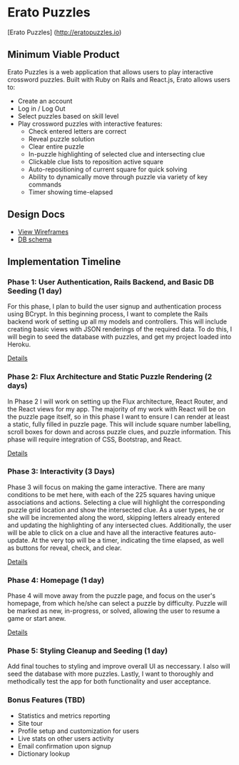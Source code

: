 # Erato Puzzles

[Erato Puzzles] (http://eratopuzzles.io)

## Minimum Viable Product

Erato Puzzles is a web application that allows users to play interactive crossword puzzles.  Built with Ruby on Rails and React.js, Erato allows users to:

* Create an account
* Log in / Log Out
* Select puzzles based on skill level
* Play crossword puzzles with interactive features:
  * Check entered letters are correct
  * Reveal puzzle solution
  * Clear entire puzzle
  * In-puzzle highlighting of selected clue and intersecting clue
  * Clickable clue lists to reposition active square
  * Auto-repositioning of current square for quick solving
  * Ability to dynamically move through puzzle via variety of key commands
  * Timer showing time-elapsed

## Design Docs
* [View Wireframes][view]
* [DB schema][schema]

[view]: ./docs/views.md
[schema]: ./docs/schema.md

## Implementation Timeline

### Phase 1: User Authentication, Rails Backend, and Basic DB Seeding (1 day)

For this phase, I plan to build the user signup and authentication process using BCrypt.  In this beginning process, I want to complete the Rails backend work of setting up all my models and controllers.  This will include creating basic views with JSON renderings of the required data.  To do this, I will begin to seed the database with puzzles, and get my project loaded into Heroku.

[Details][phase-one]


### Phase 2: Flux Architecture and Static Puzzle Rendering (2 days)

In Phase 2 I will work on setting up the Flux architecture, React Router, and the React views for my app.  The majority of my work with React will be on the puzzle page itself, so in this phase I want to ensure I can render at least a static, fully filled in puzzle page.  This will include square number labelling, scroll boxes for down and across puzzle clues, and puzzle information.  This phase will require integration of CSS, Bootstrap, and React.  

[Details][phase-two]

### Phase 3: Interactivity (3 Days)

Phase 3 will focus on making the game interactive.  There are many conditions to be met here, with each of the 225 squares having unique associations and actions.  Selecting a clue will highlight the corresponding puzzle grid location and show the intersected clue.  As a user types, he or she will be incremented along the word, skipping letters already entered and updating the highlighting of any intersected clues. Additionally, the user will be able to click on a clue and have all the interactive features auto-update.  At the very top will be a timer, indicating the time elapsed, as well as buttons for reveal, check, and clear.  

[Details][phase-three]

### Phase 4: Homepage (1 day)

Phase 4 will move away from the puzzle page, and focus on the user's homepage, from which he/she can select a puzzle by difficulty.  Puzzle will be marked as new, in-progress, or solved, allowing the user to resume a game or start anew.  

[Details][phase-four]

### Phase 5: Styling Cleanup and Seeding (1 day)

Add final touches to styling and improve overall UI as neccessary.  I also will seed the database with more puzzles.  Lastly, I want to thoroughly and methodically test the app for both functionality and user acceptance.    


### Bonus Features (TBD)
* Statistics and metrics reporting
* Site tour
* Profile setup and customization for users
* Live stats on other users activity
* Email confirmation upon signup
* Dictionary lookup

[phase-one]: ./docs/phases/phase1.md
[phase-two]: ./docs/phases/phase2.md
[phase-three]: ./docs/phases/phase3.md
[phase-four]: ./docs/phases/phase4.md
